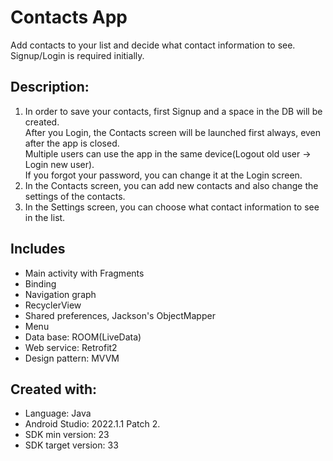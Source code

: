 # Contacts App
Add contacts to your list and decide what contact information to see. <br/>
Signup/Login is required initially. <br/> 

## Description:
1. In order to save your contacts, first Signup and a space in the DB will be created. <br/>
   After you Login, the Contacts screen will be launched first always, even after the app is closed. <br/>
   Multiple users can use the app in the same device(Logout old user -> Login new user). <br/>
   If you forgot your password, you can change it at the Login screen. <br/>
2. In the Contacts screen, you can add new contacts and also change the settings of the contacts. <br/>
3. In the Settings screen, you can choose what contact information to see in the list. <br/>

## Includes
* Main activity with Fragments <br/>
* Binding <br/>
* Navigation graph <br/>
* RecyclerView <br/>
* Shared preferences, Jackson's ObjectMapper <br/>
* Menu <br/>
* Data base: ROOM(LiveData) <br/>
* Web service: Retrofit2 <br/>
* Design pattern: MVVM <br/>

## Created with:
* Language: Java
* Android Studio: 2022.1.1 Patch 2.
* SDK min version: 23
* SDK target version: 33